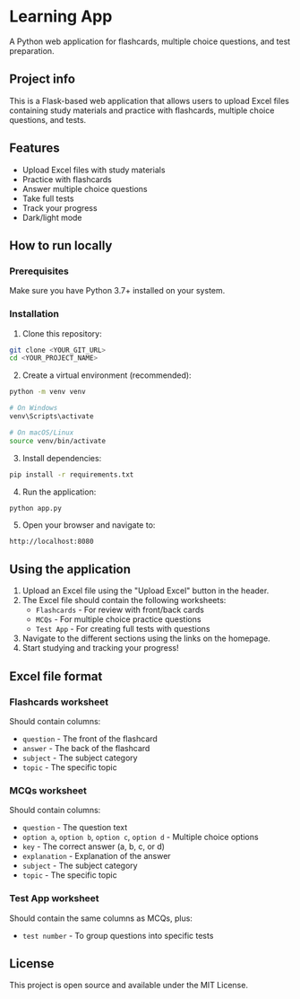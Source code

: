 
# Learning App

A Python web application for flashcards, multiple choice questions, and test preparation.

## Project info

This is a Flask-based web application that allows users to upload Excel files containing study materials and practice with flashcards, multiple choice questions, and tests.

## Features

- Upload Excel files with study materials
- Practice with flashcards
- Answer multiple choice questions
- Take full tests
- Track your progress
- Dark/light mode

## How to run locally

### Prerequisites

Make sure you have Python 3.7+ installed on your system.

### Installation

1. Clone this repository:
```sh
git clone <YOUR_GIT_URL>
cd <YOUR_PROJECT_NAME>
```

2. Create a virtual environment (recommended):
```sh
python -m venv venv

# On Windows
venv\Scripts\activate

# On macOS/Linux
source venv/bin/activate
```

3. Install dependencies:
```sh
pip install -r requirements.txt
```

4. Run the application:
```sh
python app.py
```

5. Open your browser and navigate to:
```
http://localhost:8080
```

## Using the application

1. Upload an Excel file using the "Upload Excel" button in the header.
2. The Excel file should contain the following worksheets:
   - `Flashcards` - For review with front/back cards
   - `MCQs` - For multiple choice practice questions
   - `Test App` - For creating full tests with questions
3. Navigate to the different sections using the links on the homepage.
4. Start studying and tracking your progress!

## Excel file format

### Flashcards worksheet
Should contain columns:
- `question` - The front of the flashcard
- `answer` - The back of the flashcard
- `subject` - The subject category
- `topic` - The specific topic

### MCQs worksheet
Should contain columns:
- `question` - The question text
- `option a`, `option b`, `option c`, `option d` - Multiple choice options
- `key` - The correct answer (a, b, c, or d)
- `explanation` - Explanation of the answer
- `subject` - The subject category
- `topic` - The specific topic

### Test App worksheet
Should contain the same columns as MCQs, plus:
- `test number` - To group questions into specific tests

## License

This project is open source and available under the MIT License.
